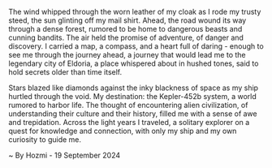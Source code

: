 
The wind whipped through the worn leather of my cloak as I rode my trusty steed, the sun glinting off my mail shirt.  Ahead, the road wound its way through a dense forest, rumored to be home to dangerous beasts and cunning bandits.  The air held the promise of adventure, of danger and discovery.  I carried a map, a compass, and a heart full of daring -  enough to see me through the journey ahead, a journey that would lead me to the legendary city of Eldoria, a place whispered about in hushed tones, said to hold secrets older than time itself. 

Stars blazed like diamonds against the inky blackness of space as my ship hurtled through the void.  My destination:  the Kepler-452b system, a world rumored to harbor life.  The thought of encountering alien civilization, of understanding their culture and their history, filled me with a sense of awe and trepidation.  Across the light years I traveled, a solitary explorer on a quest for knowledge and connection, with only my ship and my own curiosity to guide me. 

~ By Hozmi - 19 September 2024
